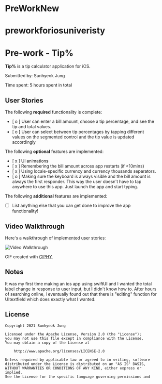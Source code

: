 # PreWorkNew
# preworkforiosuniveristy
# Pre-work - Tip%

**Tip%** is a tip calculator application for iOS.

Submitted by: Sunhyeok Jung

Time spent: 5 hours spent in total

## User Stories

The following **required** functionality is complete:

* [ o ] User can enter a bill amount, choose a tip percentage, and see the tip and total values.
* [ o ] User can select between tip percentages by tapping different values on the segmented control and the tip value is updated accordingly

The following **optional** features are implemented:

* [ x ] UI animations
* [ x ] Remembering the bill amount across app restarts (if <10mins)
* [ x ] Using locale-specific currency and currency thousands separators.
* [ o ] Making sure the keyboard is always visible and the bill amount is always the first responder. This way the user doesn't have to tap anywhere to use this app. Just launch the app and start typing.

The following **additional** features are implemented:

- [ ] List anything else that you can get done to improve the app functionality!

## Video Walkthrough

Here's a walkthrough of implemented user stories:

<img src='https://imgur.com/gallery/repIaoZ.mp4' title='Video Walkthrough' width='' alt='Video Walkthrough' />

GIF created with [GIPHY](https://giphy.com).

## Notes

It was my first time making an ios app using swiftUI and I wanted the total label change in response to user input, but I didn't know how to. After hours of searching online, I eventually found out that there is "editing" function for UItextfield which does exactly what I wanted.

## License

    Copyright 2021 Sunhyeok Jung

    Licensed under the Apache License, Version 2.0 (the "License");
    you may not use this file except in compliance with the License.
    You may obtain a copy of the License at

        http://www.apache.org/licenses/LICENSE-2.0

    Unless required by applicable law or agreed to in writing, software
    distributed under the License is distributed on an "AS IS" BASIS,
    WITHOUT WARRANTIES OR CONDITIONS OF ANY KIND, either express or implied.
    See the License for the specific language governing permissions and
